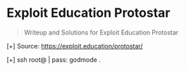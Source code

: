 # Exploit Education Protostar

>Writeup and Solutions for Exploit Education Protostar

[+] Source: <https://exploit.education/protostar/>

[+] ssh root@<ifconfig> | pass: godmode .

